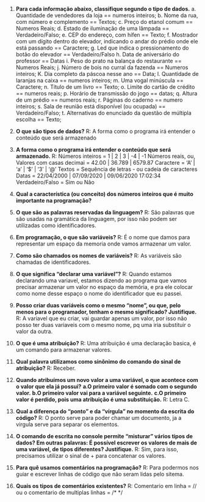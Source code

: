 1. **Para cada informação abaixo, classifique segundo o tipo de dados.**
a. Quantidade de vendedores da loja == numeros inteiros;
b. Nome da rua, com número e complemento == Textos;
c. Preço do etanol comum == Numeros Reais;
d. Estado de iluminação de uma lâmpada == Verdadeiro/Falso;
e. CEP do endereço, com hífen == Texto;
f. Mostrador com um dígito dentro do elevador, indicando o andar do prédio onde ele está passando == Caractere;
g. Led que indica o pressionamento do botão do elevador == Verdadeiro/Falso
h. Data de aniversário do professor == Datas
i. Peso do prato na balança do restaurante == Numeros Reais;
j. Número de bois no curral da fazenda == Numeros inteiros;
K. Dia completo da páscoa nesse ano == Data;
l. Quantidade de laranjas na caixa == numeros inteiros;
m. Uma vogal minúscula == Caractere;
n. Título de um livro == Texto;
o. Limite do cartão de crédito == numeros reais; 
p. Horário de transmissão do jogo == datas;
q. Altura de um prédio == numeros reais; 
r. Páginas do caderno ==  numero inteiros;
s. Sala de reunião está disponível (ou ocupada) == Verdadeiro/Falso;
t. Alternativas do enunciado da questão de múltipla escolha == Texto;

2. **O que são tipos de dados?**
R: A forma como o programa irá entender o conteúdo que será armazenado

3. **A forma como o programa irá entender o conteúdo que será armazenado.**
R: Números inteiros = 1 | 2 | 3 | -4 | -1 
Números reais, ou, Valores com casas decimai = 42.00 | 36.789 | 6579.87
Caractere = ‘A’ | ‘a’ | ‘$’ | ‘3’ | ‘@’
Textos = Sequência de letras - ou cadeia de caracteres
Datas = 22/04/2000 | 07/09/2020 | 09/06/2020 17:02:34
Verdadeiro/Falso = Sim ou Não

4. **Qual a característica (ou conceito) dos números inteiros que é muito importante na programação?**


5. **O que são as palavras reservadas da linguagem?**
R: São palavras que são usadas na gramática da linguagem, por isso não podem ser utilizadas como identificadores.

6. **Em programação, o que são variáveis?**
R: É o nome que damos para representar um espaço da memoria onde vamos armazenar um valor.

7. **Como são chamados os nomes de variáveis?**
R: As variáveis são chamadas de identificadores.

8. **O que significa “declarar uma variável”?**
R: Quando estamos declarando uma variavel, estamos dizendo ao programa que vamos precisar armazenar um valor no espaço da memória, e pra ele colocar como nome desse espaço o nome do identificador que eu passei.

9. **Posso criar duas variáveis como o mesmo “nome”, ou que, pelo menos para o programador, tenham o mesmo significado? Justifique.**
R: A variavel que eu criar, vai guardar apenas um valor, por isso não posso ter duas variaveis com o mesmo nome, pq uma iria substituir o valor da outra.

10. **O que é uma atribuição?**
R: Uma atribuição é uma declaração basica, é um comando para armazenar valores.

11. **Qual palavra utilizamos como sinônimo do comando do sinal de atribuição?**
R: Receber.

12. **Quando atribuímos um novo valor a uma variável, o que acontece com o valor que ela já possui?**
**a.O primeiro valor é somado com o segundo valor.**
**b.O primeiro valor vai para a variável seguinte.**
**c.O primeiro valor é perdido, pois uma atribuição é uma substituição.**
R: Letra C.

13. **Qual a diferença do “ponto” e da “vírgula” no momento da escrita do código?**
R: O ponto serve para poder chamar um documento, ja a virgula serve para separar os elementos.

14. **O comando de escrita no console permite “misturar” vários tipos de dados? Em outras palavras: É possível escrever os valores de mais de uma variável, de tipos diferentes? Justifique.**
R: Sim, para isso, precisamos utilizar o sinal de + para concatenar os valores.

15. **Para quê usamos comentários na programação?**
R: Para podermos nos guiar e escrever linhas de código que não seram lidas pelo sitema.

16. **Quais os tipos de comentários existentes?**
R: Comentario em linha = // ou o comentario de multiplas linhas = /* */